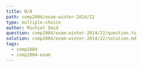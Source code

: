 ```yaml
---
title: N/A
path: comp2804/exam-winter-2014/22
type: multiple-choice
author: Michiel Smid
question: comp2804/exam-winter-2014/22/question.ts
solution: comp2804/exam-winter-2014/22/solution.md
tags:
  - comp2804
  - comp2804-exam
---
```


